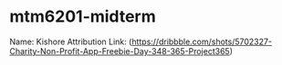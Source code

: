 # mtm6201-midterm
Name: Kishore
Attribution Link: (https://dribbble.com/shots/5702327-Charity-Non-Profit-App-Freebie-Day-348-365-Project365)
